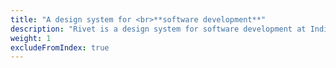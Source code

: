 ```yaml
---
title: "A design system for <br>**software development**"
description: "Rivet is a design system for software development at Indiana University. Find out what kinds of projects you can use Rivet for and then use the guide to get started."
weight: 1
excludeFromIndex: true
---
```

